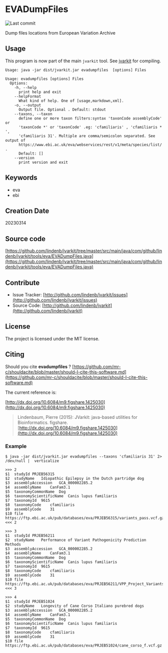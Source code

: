 # EVADumpFiles

![Last commit](https://img.shields.io/github/last-commit/lindenb/jvarkit.png)

Dump files locations from European Variation Archive


## Usage


This program is now part of the main `jvarkit` tool. See [jvarkit](JvarkitCentral.md) for compiling.


```
Usage: java -jar dist/jvarkit.jar evadumpfiles  [options] Files

Usage: evadumpfiles [options] Files
  Options:
    -h, --help
      print help and exit
    --helpFormat
      What kind of help. One of [usage,markdown,xml].
    -o, --output
      Output file. Optional . Default: stdout
    --taxons, --taxon
      define one or more taxon filters:syntax 'taxonCode assemblyCode' or 
      'taxonCode *' or 'taxonCode' .eg: 'cfamiliaris' , 'cfamiliaris * ', 
      'cfamiliaris 31'. Multiple are comma/semicolon separated. See output of 
      https://www.ebi.ac.uk/eva/webservices/rest/v1/meta/species/list/ .
      Default: []
    --version
      print version and exit

```


## Keywords

 * eva
 * ebi



## Creation Date

20230314

## Source code 

[https://github.com/lindenb/jvarkit/tree/master/src/main/java/com/github/lindenb/jvarkit/tools/eva/EVADumpFiles.java](https://github.com/lindenb/jvarkit/tree/master/src/main/java/com/github/lindenb/jvarkit/tools/eva/EVADumpFiles.java)


## Contribute

- Issue Tracker: [http://github.com/lindenb/jvarkit/issues](http://github.com/lindenb/jvarkit/issues)
- Source Code: [http://github.com/lindenb/jvarkit](http://github.com/lindenb/jvarkit)

## License

The project is licensed under the MIT license.

## Citing

Should you cite **evadumpfiles** ? [https://github.com/mr-c/shouldacite/blob/master/should-I-cite-this-software.md](https://github.com/mr-c/shouldacite/blob/master/should-I-cite-this-software.md)

The current reference is:

[http://dx.doi.org/10.6084/m9.figshare.1425030](http://dx.doi.org/10.6084/m9.figshare.1425030)

> Lindenbaum, Pierre (2015): JVarkit: java-based utilities for Bioinformatics. figshare.
> [http://dx.doi.org/10.6084/m9.figshare.1425030](http://dx.doi.org/10.6084/m9.figshare.1425030)


### Example
```
$ java -jar dist/jvarkit.jar evadumpfiles --taxons 'cfamiliaris 31' 2> /dev/null |  verticalize  

>>> 2
$1	studyId	PRJEB56315
$2	studyName	Idiopathic Epilepsy in the Dutch partridge dog
$3	assemblyAccession	GCA_000002285.2
$4	assemblyName	CanFam3.1
$5	taxonomyCommonName	Dog
$6	taxonomyScientificName	Canis lupus familiaris
$7	taxonomyId	9615
$8	taxonomyCode	cfamiliaris
$9	assemblyCode	31
$10	file	https://ftp.ebi.ac.uk/pub/databases/eva/PRJEB56315/variants_pass.vcf.gz
<<< 2

>>> 3
$1	studyId	PRJEB56211
$2	studyName	Performance of Variant Pathogenicity Prediction Methods
$3	assemblyAccession	GCA_000002285.2
$4	assemblyName	CanFam3.1
$5	taxonomyCommonName	Dog
$6	taxonomyScientificName	Canis lupus familiaris
$7	taxonomyId	9615
$8	taxonomyCode	cfamiliaris
$9	assemblyCode	31
$10	file	https://ftp.ebi.ac.uk/pub/databases/eva/PRJEB56211/VPP_Project_Variants.vcf.gz
<<< 3

>>> 4
$1	studyId	PRJEB51024
$2	studyName	Longevity of Cane Corso Italiano purebred dogs
$3	assemblyAccession	GCA_000002285.2
$4	assemblyName	CanFam3.1
$5	taxonomyCommonName	Dog
$6	taxonomyScientificName	Canis lupus familiaris
$7	taxonomyId	9615
$8	taxonomyCode	cfamiliaris
$9	assemblyCode	31
$10	file	https://ftp.ebi.ac.uk/pub/databases/eva/PRJEB51024/cane_corso_f.vcf.gz
```


